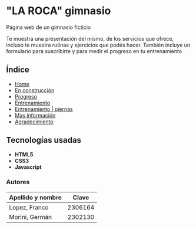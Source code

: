 # "LA ROCA" gimnasio

Página web de un gimnasio ficticio

Te muestra una presentación del mismo, de los servicios que ofrece, incluso te muestra
rutinas y ejercicios que podés hacer. También incluye un formulario para suscribirte y para medir
el progreso en tu entrenamiento 

## Índice

- [Home](https://ucc-labcompu2.github.io/proyecto2024-morini-lopez/)
- [En construcción](https://ucc-labcompu2.github.io/proyecto2024-morini-lopez/proximamente.html)
- [Progreso](https://ucc-labcompu2.github.io/proyecto2024-morini-lopez/progreso.html)
- [Entrenamiento](https://ucc-labcompu2.github.io/proyecto2024-morini-lopez/entrenamientos.html)
- [Entrenamiento | piernas](https://ucc-labcompu2.github.io/proyecto2024-morini-lopez/pierna.html)
- [Mas información](https://ucc-labcompu2.github.io/proyecto2024-morini-lopez/mas_info.html)
- [Agradecimiento](https://ucc-labcompu2.github.io/proyecto2024-morini-lopez/mensaje.html?nombre=&dni=&edad=&telefono=&email=&preferencias=)

## Tecnologías usadas

- **HTML5**
- **CSS3**
- **Javascript**

### Autores

| Apellido y nombre | Clave   |
|-------------------|---------|
| Lopez, Franco     | 2306164 |
| Morini, Germán    | 2302130 |
